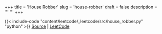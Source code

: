 +++
title = 'House Robber'
slug = 'house-robber'
draft = false
description =  '''
'''
+++

{{< include-code "content/leetcode/_leetcode/src/house_robber.py" "python" >}}
[Source](https://github.com/grind-rip/leetcode/blob/master/src/house_robber.py) | [LeetCode](https://leetcode.com/problems/house-robber)
